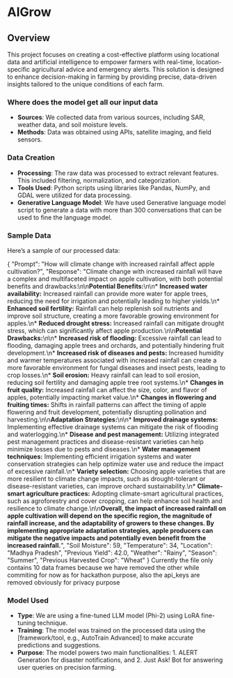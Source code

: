 # AIGrow

## Overview
This project focuses on creating a cost-effective platform using locational data and artificial intelligence to empower farmers with real-time, location-specific agricultural advice and emergency alerts. This solution is designed to enhance decision-making in farming by providing precise, data-driven insights tailored to the unique conditions of each farm.


### Where does the model get all our input data
- **Sources**: We collected data from various sources, including SAR, weather data, and soil moisture levels.
- **Methods**: Data was obtained using APIs, satellite imaging, and field sensors.

### Data Creation
- **Processing**: The raw data was processed to extract relevant features. This included filtering, normalization, and categorization.
- **Tools Used**: Python scripts using libraries like Pandas, NumPy, and GDAL were utilized for data processing.
- **Generative Language Model**: We have used Generative language model script to generate a data with more than 300 conversations that can be used to fine the language model.

### Sample Data
Here’s a sample of our processed data:

{
        "Prompt": "How will climate change with increased rainfall affect apple cultivation?",
        "Response": "Climate change with increased rainfall will have a complex and multifaceted impact on apple cultivation, with both potential benefits and drawbacks:\n\n**Potential Benefits:**\n\n* **Increased water availability:** Increased rainfall can provide more water for apple trees, reducing the need for irrigation and potentially leading to higher yields.\n* **Enhanced soil fertility:** Rainfall can help replenish soil nutrients and improve soil structure, creating a more favorable growing environment for apples.\n* **Reduced drought stress:** Increased rainfall can mitigate drought stress, which can significantly affect apple production.\n\n**Potential Drawbacks:**\n\n* **Increased risk of flooding:** Excessive rainfall can lead to flooding, damaging apple trees and orchards, and potentially hindering fruit development.\n* **Increased risk of diseases and pests:** Increased humidity and warmer temperatures associated with increased rainfall can create a more favorable environment for fungal diseases and insect pests, leading to crop losses.\n* **Soil erosion:** Heavy rainfall can lead to soil erosion, reducing soil fertility and damaging apple tree root systems.\n* **Changes in fruit quality:** Increased rainfall can affect the size, color, and flavor of apples, potentially impacting market value.\n* **Changes in flowering and fruiting times:** Shifts in rainfall patterns can affect the timing of apple flowering and fruit development, potentially disrupting pollination and harvesting.\n\n**Adaptation Strategies:**\n\n* **Improved drainage systems:** Implementing effective drainage systems can mitigate the risk of flooding and waterlogging.\n* **Disease and pest management:** Utilizing integrated pest management practices and disease-resistant varieties can help minimize losses due to pests and diseases.\n* **Water management techniques:** Implementing efficient irrigation systems and water conservation strategies can help optimize water use and reduce the impact of excessive rainfall.\n* **Variety selection:** Choosing apple varieties that are more resilient to climate change impacts, such as drought-tolerant or disease-resistant varieties, can improve orchard sustainability.\n* **Climate-smart agriculture practices:** Adopting climate-smart agricultural practices, such as agroforestry and cover cropping, can help enhance soil health and resilience to climate change.\n\n**Overall, the impact of increased rainfall on apple cultivation will depend on the specific region, the magnitude of rainfall increase, and the adaptability of growers to these changes. By implementing appropriate adaptation strategies, apple producers can mitigate the negative impacts and potentially even benefit from the increased rainfall.**",
        "Soil Moisture": 59,
        "Temperature": 34,
        "Location": "Madhya Pradesh",
        "Previous Yield": 42.0,
        "Weather": "Rainy",
        "Season": "Summer",
        "Previous Harvested Crop": "Wheat"
    }
Currently the file only contains 10 data frames because we have removed the other while commiting for now as for hackathon purpose, also the api_keys are removed obviously for privacy purpose

### Model Used
- **Type**: We are using a fine-tuned LLM model (Phi-2) using LoRA fine-tuning technique.
- **Training**: The model was trained on the processed data using the [framework/tool, e.g., AutoTrain Advanced] to make accurate predictions and suggestions.
- **Purpose**: The model powers two main functionalities: 1. ALERT Generation for disaster notifications, and 2. Just Ask! Bot for answering user queries on precision farming.
